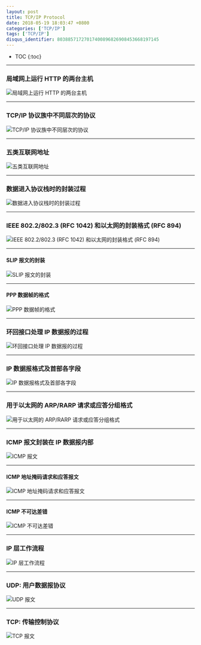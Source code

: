 ```yaml
---
layout: post
title: TCP/IP Protocol
date: 2018-05-19 18:03:47 +0800
categories: ['TCP/IP']
tags: ['TCP/IP']
disqus_identifier: 80388571727017400896826908453668197145
---
```


- TOC
{:toc}

- - -

### 局域网上运行 HTTP 的两台主机

![局域网上运行 HTTP 的两台主机](/assets/tcp-ip-protocol/tcp-ip-http-host-on-lan.svg)

- - -

### TCP/IP 协议族中不同层次的协议 

![TCP/IP 协议族中不同层次的协议](/assets/tcp-ip-protocol/tcp-ip-family-layer.svg)

- - -

### 五类互联网地址

![五类互联网地址](/assets/tcp-ip-protocol/ip-address-class.svg)

- - -

### 数据进入协议栈时的封装过程

![数据进入协议栈时的封装过程](/assets/tcp-ip-protocol/data-segment-frame-wrapper.svg)

- - -

### IEEE 802.2/802.3 (RFC 1042) 和以太网的封装格式 (RFC 894)

![IEEE 802.2/802.3 (RFC 1042) 和以太网的封装格式 (RFC 894)](/assets/tcp-ip-protocol/ieee802.2-ethernet-frame-format.svg)

- - -

#### SLIP 报文的封装

![SLIP 报文的封装](/assets/tcp-ip-protocol/slip.svg)

- - -

#### PPP 数据帧的格式

![PPP 数据帧的格式](/assets/tcp-ip-protocol/ppp.svg)

- - -

### 环回接口处理 IP 数据报的过程

![环回接口处理 IP 数据报的过程](/assets/tcp-ip-protocol/loopback-interface-ip-packet-handling.svg)

- - -

### IP 数据报格式及首部各字段

![IP 数据报格式及首部各字段](/assets/tcp-ip-protocol/ip-data-packet-format.svg)

- - -

### 用于以太网的 ARP/RARP 请求或应答分组格式

![用于以太网的 ARP/RARP 请求或应答分组格式](/assets/tcp-ip-protocol/arp-rarp-packet-format.svg)

- - -

### ICMP 报文封装在 IP 数据报内部

![ICMP 报文](/assets/tcp-ip-protocol/icmp.svg)

- - -

#### ICMP 地址掩码请求和应答报文

![ICMP 地址掩码请求和应答报文](/assets/tcp-ip-protocol/icmp-subnet-mask.svg)

- - -

#### ICMP 不可达差错

![ICMP 不可达差错](/assets/tcp-ip-protocol/icmp-unreachable.svg)

- - -

### IP 层工作流程

![IP 层工作流程](/assets/tcp-ip-protocol/ip-working.svg)

- - -

### UDP: 用户数据报协议

![UDP 报文](/assets/tcp-ip-protocol/udp.svg)

- - -

### TCP: 传输控制协议

![TCP 报文](/assets/tcp-ip-protocol/tcp.svg)
